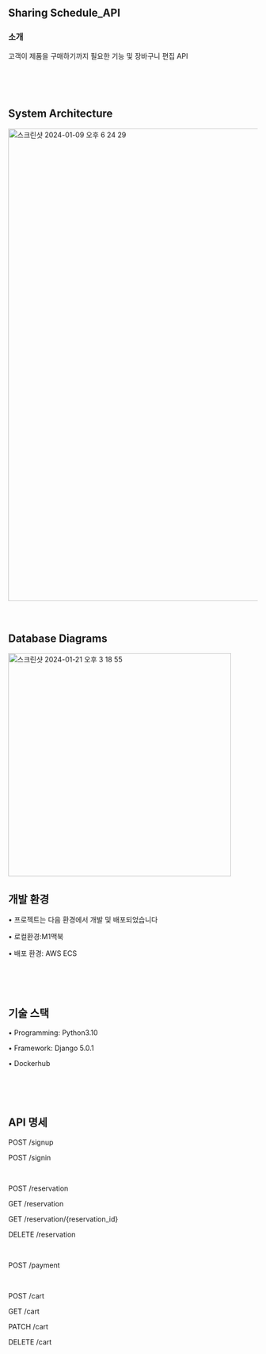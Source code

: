 ## Sharing Schedule_API 
### 소개
고객이 제품을 구매하기까지 필요한 기능 및 장바구니 편집 API

<br/>
<br/>
<br/>

## System Architecture
<img width="953" alt="스크린샷 2024-01-09 오후 6 24 29" src="https://github.com/jiiheeee/scheduler_API/assets/128598772/cff21b9c-50d9-4a7a-8686-905d2830afcc">

<br/>
<br/>
<br/>

## Database Diagrams
<img width="450" alt="스크린샷 2024-01-21 오후 3 18 55" src="https://github.com/jiiheeee/first_project/assets/128598772/5bf01b76-7c97-41ef-8bfb-b5d8b8ff1acb">


## 개발 환경
• 프로젝트는 다음 환경에서 개발 및 배포되었습니다

• 로컬환경:M1맥북

• 배포 환경: AWS ECS

<br/>
<br/>
<br/>

## 기술 스택
• Programming: Python3.10

• Framework: Django 5.0.1

• Dockerhub

<br/>
<br/>
<br/>

## API 명세
POST /signup 

POST /signin

<br/>

POST /reservation

GET /reservation

GET /reservation/{reservation_id} 

DELETE /reservation

<br/>

POST /payment

<br/>

POST /cart 

GET /cart 

PATCH /cart

DELETE /cart
